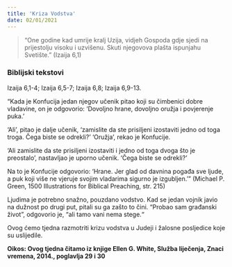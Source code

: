 ```yaml
---
title: 'Kriza Vodstva'
date: 02/01/2021
---
```


> <p></p>
> “One godine kad umrije kralj Uzija, vidjeh Gospoda gdje sjedi na prijestolju visoku i uzvišenu. Skuti njegovova plašta ispunjahu Svetište.” (Izaija 6,1)

### Biblijski tekstovi
Izaija 6,1-4; Izaija 6,5-7; Izaija 6,8; Izaija 6,9-13.

“Kada je Konfucija jedan njegov učenik pitao koji su čimbenici dobre vladavine, on je odgovorio: ‘Dovoljno hrane, dovoljno oružja i povjerenje puka.’

‘Ali’, pitao je dalje učenik, ‘zamislite da ste prisiljeni izostaviti jedno od toga troga. Čega biste se odrekli?’ ‘Oružja’, rekao je Konfucije.

‘Ali zamislite da ste prisiljeni izostaviti i jedno od toga dvoga što je preostalo’, nastavljao je uporno učenik. ‘Čega biste se odrekli?’

Na to je Konfucije odgovorio: ‘Hrane. Jer glad od davnina pogađa sve ljude, a puk koji više ne vjeruje svojim vladarima sigurno je izgubljen.’” (Michael P. Green, 1500 Illustrations for Biblical Preaching, str. 215)

Ljudima je potrebno snažno, pouzdano vodstvo. Kad se jedan vojnik javio na dužnost po drugi put, pitali su ga zašto to čini. “Probao sam građanski život”, odgovorio je, “ali tamo vani nema stege.“

Ovog ćemo tjedna razmotriti krizu vodstva u Judeji i žalosne posljedice koje su uslijedile.

**Oikos: Ovog tjedna čitamo iz knjige Ellen G. White, Služba liječenja, Znaci vremena, 2014., poglavlja 29 i 30**